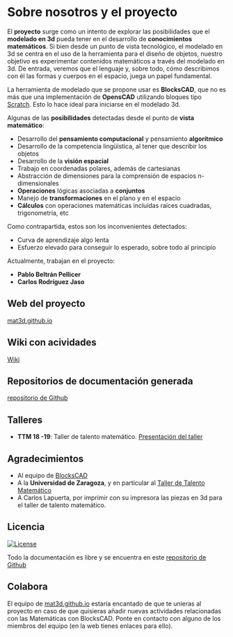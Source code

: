 # Sobre nosotros y el proyecto

El **proyecto** surge como un intento de explorar las posibilidades que el **modelado en 3d** pueda tener en el desarrollo de **conocimientos matemáticos**. Si bien desde un punto de vista tecnológico, el modelado en 3d se centra en el uso de la herramienta para el diseño de objetos, nuestro objetivo es experimentar contenidos matemáticos a través del modelado en 3d. De entrada, veremos que el lenguaje y, sobre todo, cómo describimos con él las formas y cuerpos en el espacio, juega un papel fundamental.

La herramienta de modelado que se propone usar es **BlocksCAD**, que no es más que una implementación de **OpensCAD** utilizando bloques tipo [Scratch](https://scratch.mit.edu/). Esto lo hace ideal para iniciarse en el modelado 3d.

Algunas de las **posibilidades** detectadas desde el punto de **vista matemático**:

* Desarrollo del **pensamiento computacional** y pensamiento **algorítmico**
* Desarrollo de la competencia lingüística, al tener que describir los objetos
* Desarrollo de la **visión espacial**
* Trabajo en coordenadas polares, además de cartesianas
* Abstracción de dimensiones para la comprensión de espacios n-dimensionales
* **Operaciones** lógicas asociadas a **conjuntos**
* Manejo de **transformaciones** en el plano y en el espacio
* **Cálculos** con operaciones matemáticas incluídas raíces cuadradas, trigonometría, etc

Como contrapartida, estos son los inconvenientes detectados:

* Curva de aprendizaje algo lenta
* Esfuerzo elevado para conseguir lo esperado, sobre todo al principio

Actualmente, trabajan en el proyecto:

* **Pablo Beltrán Pellicer**
* **Carlos Rodríguez Jaso**



## Web del proyecto

[mat3d.github.io](https://mat3d.github.io/)

## Wiki con acividades

[Wiki](https://github.com/mat3d/actividades3d/wiki)

## Repositorios de documentación generada

[repositorio de Github](https://github.com/mat3d)

## Talleres

* **TTM 18 -19**: Taller de talento matemático. [Presentación del taller](https://mat3d.github.io/acerca_de/ttm1819.slides.html#/)


## Agradecimientos

* Al equipo de [BlocksCAD](https://www.blockscad3d.com)
* A la **Universidad de Zaragoza**, y en particular al [Taller de Talento Matemático](http://ttm.unizar.es)
* A Carlos Lapuerta, por imprimir con su impresora las piezas en 3d para el taller de talento matemático.

## Licencia

[![License](http://img.shields.io/:license-gpl-blue.svg)](http://opensource.org/licenses/GPL-2.0)

Todo la documentación es libre y se encuentra en este [repositorio de Github](https://github.com/mat3d)

## Colabora

El equipo de [mat3d.github.io](https://mat3d.github.io/) estaría encantado de que te unieras al proyecto en caso de que quisieras añadir nuevas actividades relacionadas con las Matemáticas con BlocksCAD. Ponte en contacto con alguno de los miembros del equipo (en la web tienes enlaces para ello). 

